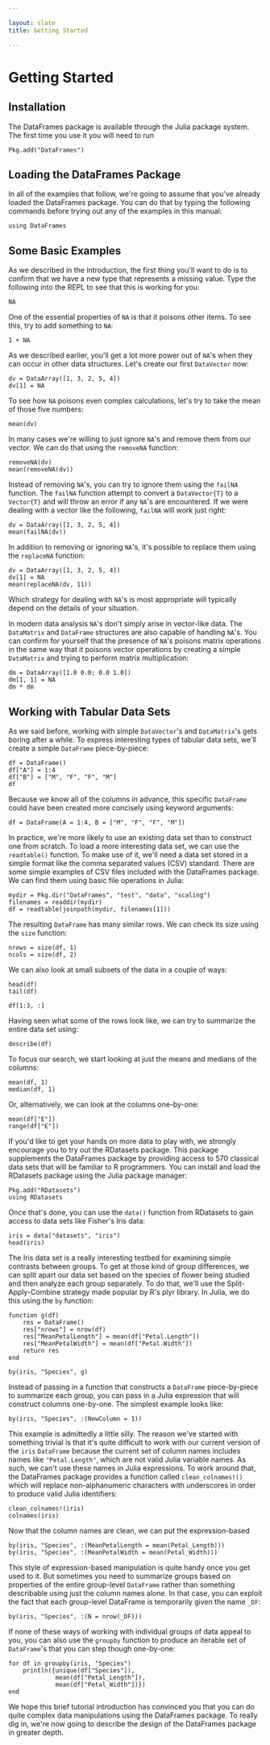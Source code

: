 ```yaml
---

layout: slate
title: Getting Started

---
```


# Getting Started

## Installation

The DataFrames package is available through the Julia package system. The first time you use it you will need to run

	Pkg.add("DataFrames")

## Loading the DataFrames Package

In all of the examples that follow, we're going to assume that you've already loaded the DataFrames package. You can do that by typing the following commands before trying out any of the examples in this manual:

	using DataFrames

## Some Basic Examples

As we described in the introduction, the first thing you'll want to do is to confirm that we have a new type that represents a missing value. Type the following into the REPL to see that this is working for you:

	NA

One of the essential properties of `NA` is that it poisons other items. To see this, try to add something to `NA`:

	1 + NA

As we described earlier, you'll get a lot more power out of `NA`'s when they can occur in other data structures. Let's create our first `DataVector` now:

	dv = DataArray([1, 3, 2, 5, 4])
	dv[1] = NA

To see how `NA` poisons even complex calculations, let's try to take the mean of those five numbers:

	mean(dv)

In many cases we're willing to just ignore `NA`'s and remove them from our vector. We can do that using the `removeNA` function:

	removeNA(dv)
	mean(removeNA(dv))

Instead of removing `NA`'s, you can try to ignore them using the `failNA` function. The `failNA` function attempt to convert a `DataVector{T}` to a `Vector{T}` and will throw an error if any `NA`'s are encountered. If we were dealing with a vector like the following, `failNA` will work just right:

	dv = DataArray([1, 3, 2, 5, 4])
	mean(failNA(dv))

In addition to removing or ignoring `NA`'s, it's possible to replace them using the `replaceNA` function:

	dv = DataArray([1, 3, 2, 5, 4])
	dv[1] = NA
	mean(replaceNA(dv, 11))

Which strategy for dealing with `NA`'s is most appropriate will typically depend on the details of your situation.

In modern data analysis `NA`'s don't simply arise in vector-like data. The `DataMatrix` and `DataFrame` structures are also capable of handling `NA`'s. You can confirm for yourself that the presence of `NA`'s poisons matrix operations in the same way that it poisons vector operations by creating a simple `DataMatrix` and trying to perform matrix multiplication:

	dm = DataArray([1.0 0.0; 0.0 1.0])
	dm[1, 1] = NA
	dm * dm

## Working with Tabular Data Sets

As we said before, working with simple `DataVector`'s and `DataMatrix`'s gets boring after a while. To express interesting types of tabular data sets, we'll create a simple `DataFrame` piece-by-piece:

	df = DataFrame()
	df["A"] = 1:4
	df["B"] = ["M", "F", "F", "M"]
	df

Because we know all of the columns in advance, this specific `DataFrame` could have been created more concisely using keyword arguments:

	df = DataFrame(A = 1:4, B = ["M", "F", "F", "M"])

In practice, we're more likely to use an existing data set than to construct one from scratch. To load a more interesting data set, we can use the `readtable()` function. To make use of it, we'll need a data set stored in a simple format like the comma separated values (CSV) standard. There are some simple examples of CSV files included with the DataFrames package. We can find them using basic file operations in Julia:

	mydir = Pkg.dir("DataFrames", "test", "data", "scaling")
	filenames = readdir(mydir)
	df = readtable(joinpath(mydir, filenames[1]))

The resulting `DataFrame` has many similar rows. We can check its size using the `size` function:

	nrows = size(df, 1)
	ncols = size(df, 2)

We can also look at small subsets of the data in a couple of ways:

	head(df)
	tail(df)

	df[1:3, :]

Having seen what some of the rows look like, we can try to summarize the entire data set using:

	describe(df)

To focus our search, we start looking at just the means and medians of the columns:

	mean(df, 1)
	median(df, 1)

Or, alternatively, we can look at the columns one-by-one:

	mean(df["E"])
	range(df["E"])

If you'd like to get your hands on more data to play with, we strongly encourage you to try out the RDatasets package. This package supplements the DataFrames package by providing access to 570 classical data sets that will be familiar to R programmers. You can install and load the RDatasets package using the Julia package manager:

	Pkg.add("RDatasets")
	using RDatasets

Once that's done, you can use the `data()` function from RDatasets to gain access to data sets like Fisher's Iris data:

	iris = data("datasets", "iris")
	head(iris)

The Iris data set is a really interesting testbed for examining simple contrasts between groups. To get at those kind of group differences, we can split apart our data set based on the species of flower being studied and then analyze each group separately. To do that, we'll use the Split-Apply-Combine strategy made popular by R's plyr library. In Julia, we do this using the `by` function:

	function g(df)
		res = DataFrame()
		res["nrows"] = nrow(df)
		res["MeanPetalLength"] = mean(df["Petal.Length"])
		res["MeanPetalWidth"] = mean(df["Petal.Width"])
		return res
	end

	by(iris, "Species", g)

Instead of passing in a function that constructs a `DataFrame` piece-by-piece to summarize each group, you can pass in a Julia expression that will construct columns one-by-one. The simplest example looks like:

	by(iris, "Species", :(NewColumn = 1))

This example is admittedly a little silly. The reason we've started with something trivial is that it's quite difficult to work with our current version of the `iris` `DataFrame` because the current set of column names includes names like `"Petal.Length"`, which are not valid Julia variable names. As such, we can't use these names in Julia expressions. To work around that, the DataFrames package provides a function called `clean_colnames!()` which will replace non-alphanumeric characters with underscores in order to produce valid Julia identifiers:

	clean_colnames!(iris)
	colnames(iris)

Now that the column names are clean, we can put the expression-based

	by(iris, "Species", :(MeanPetalLength = mean(Petal_Length)))
	by(iris, "Species", :(MeanPetalWidth = mean(Petal_Width)))

This style of expression-based manipulation is quite handy once you get used to it. But sometimes you need to summarize groups based on properties of the entire group-level `DataFrame` rather than something describable using just the column names alone. In that case, you can exploit the fact that each group-level DataFrame is temporarily given the name `_DF`:

	by(iris, "Species", :(N = nrow(_DF)))

If none of these ways of working with individual groups of data appeal to you, you can also use the `groupby` function to produce an iterable set of `DataFrame`'s that you can step though one-by-one:

	for df in groupby(iris, "Species")
		println({unique(df["Species"]),
				 mean(df["Petal_Length"]),
				 mean(df["Petal_Width"])})
	end

We hope this brief tutorial introduction has convinced you that you can do quite complex data manipulations using the DataFrames package. To really dig in, we're now going to describe the design of the DataFrames package in greater depth.
